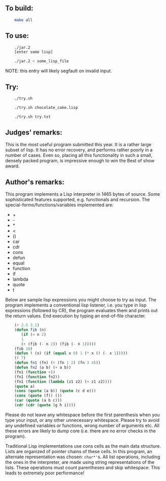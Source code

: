 ## To build:

```sh
    make all
```


## To use:

```sh
    ./jar.2
    [enter some lisp]

    ./jar.2 < some_lisp_file
```

NOTE: this entry will likely segfault on invalid input.


## Try:

```sh
    ./try.sh

    ./try.sh chocolate_cake.lisp

    ./try.sh try.txt
```


## Judges' remarks:

This is the most useful program submitted this year. It is a
rather large subset of lisp.  It has no error recovery, and
performs rather poorly in a number of cases.  Even so, placing
all this functionality in such a small, densely packed program,
is impressive enough to win the Best of show award.


## Author's remarks:

This program implements a Lisp interpreter in 1465 bytes of source.
Some sophisticated features supported, e.g. functionals and recursion.
The special-forms/functions/variables implemented are:

- \+
- \-
- \*
- \<
- ()
- car
- cdr
- cons
- defun
- equal
- function
- if
- lambda
- quote
- t

Below are sample lisp expressions you might choose to try as input.
The program implements a conventional lisp listener, i.e. you type in
lisp expressions (followed by CR), the program evaluates them and
prints out the return values. End execution by typing an end-of-file
character.

```lisp
    (+ 2.5 3.1)
    (defun fib (n)
       (if (< n 2)
	   1
	   (+ (fib (- n 2)) (fib (- n 1)))))
    (fib 10)
    (defun ! (x) (if (equal x 0) 1 (* x (! (- x 1)))))
    (! 7)
    (defun fn1 (fn) (+ (fn 1 2) (fn 3 4)))
    (defun fn2 (a b) (+ a b))
    (fn1 (function +))
    (fn1 (function fn2))
    (fn1 (function (lambda (z1 z2) (+ z1 z2))))
    (quote a)
    (cons (quote (a b)) (quote (c d e)))
    (cons (quote (f)) ())
    (car (quote (a b c)))
    (cdr (cdr (quote (g h i))))
```


Please do not leave any whitespace before the first parenthesis when
you type your input, or any other unnecessary whitespace. Please try to
avoid any undefined variables or functions, wrong number of arguments
etc. All these errors are likely to dump core (i.e. there are no error
checks in the program).

Traditional Lisp implementations use cons cells as the main data
structure. Lists are organized of pointer chains of these cells.
In this program, an alternate representation was chosen: `char*'`s.
All list operations, including the ones in the interpreter, are
made using string representations of the lists. These operations
must count parentheses and skip whitespace. This leads to extremely
poor performance!


<!--

    Copyright © 1984-2024 by Landon Curt Noll. All Rights Reserved.

    You are free to share and adapt this file under the terms of this license:

	Creative Commons Attribution-ShareAlike 4.0 International (CC BY-SA 4.0)

    For more information, see:

	https://creativecommons.org/licenses/by-sa/4.0/

-->
